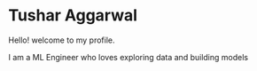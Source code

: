 # Tushar Aggarwal

Hello! welcome to my profile.

I am a ML Engineer who loves exploring data and building models
